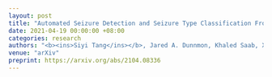 ```yaml
---
layout: post
title: "Automated Seizure Detection and Seizure Type Classification From Electroencephalography With a Graph Neural Network and Self-Supervised Pre-Training"
date: 2021-04-19 00:00:00 +08:00
categories: research
authors: "<b><ins>Siyi Tang</ins></b>, Jared A. Dunnmon, Khaled Saab, Xuan Zhang, Qianying Huang, Florian Dubost, Daniel L. Rubin, Christopher Lee-Messer"
venue: "arXiv"
preprint: https://arxiv.org/abs/2104.08336
---
```

